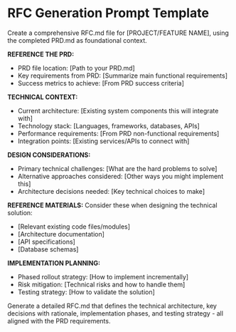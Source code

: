 # RFC Generation Prompt Template

Create a comprehensive RFC.md file for [PROJECT/FEATURE NAME], using the completed PRD.md as foundational context.

**REFERENCE THE PRD:**
- PRD file location: [Path to your PRD.md]
- Key requirements from PRD: [Summarize main functional requirements]
- Success metrics to achieve: [From PRD success criteria]

**TECHNICAL CONTEXT:**
- Current architecture: [Existing system components this will integrate with]
- Technology stack: [Languages, frameworks, databases, APIs]
- Performance requirements: [From PRD non-functional requirements]
- Integration points: [Existing services/APIs to connect with]

**DESIGN CONSIDERATIONS:**
- Primary technical challenges: [What are the hard problems to solve]
- Alternative approaches considered: [Other ways you might implement this]
- Architecture decisions needed: [Key technical choices to make]

**REFERENCE MATERIALS:**
Consider these when designing the technical solution:
- [Relevant existing code files/modules]
- [Architecture documentation]
- [API specifications]
- [Database schemas]

**IMPLEMENTATION PLANNING:**
- Phased rollout strategy: [How to implement incrementally]
- Risk mitigation: [Technical risks and how to handle them]
- Testing strategy: [How to validate the solution]

Generate a detailed RFC.md that defines the technical architecture, key decisions with rationale, implementation phases, and testing strategy - all aligned with the PRD requirements.